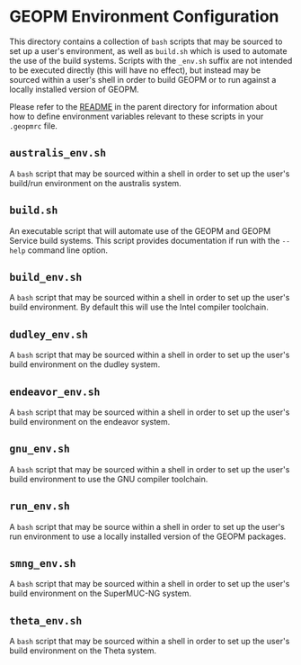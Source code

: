GEOPM Environment Configuration
===============================

This directory contains a collection of `bash` scripts that may be sourced to
set up a user's environment, as well as `build.sh` which is used to automate
the use of the build systems. Scripts with the `_env.sh` suffix are not
intended to be executed directly (this will have no effect), but instead may be
sourced within a user's shell in order to build GEOPM or to run against a
locally installed version of GEOPM.

Please refer to the [README](../README.md) in the parent directory for
information about how to define environment variables relevant to these
scripts in your `.geopmrc` file.


`australis_env.sh`
------------------

A `bash` script that may be sourced within a shell in order to set up
the user's build/run environment on the australis system.


`build.sh`
----------

An executable script that will automate use of the GEOPM and GEOPM Service
build systems.  This script provides documentation if run with the `--help`
command line option.


`build_env.sh`
--------------

A `bash` script that may be sourced within a shell in order to set up
the user's build environment.  By default this will use the Intel
compiler toolchain.


`dudley_env.sh`
---------------

A `bash` script that may be sourced within a shell in order to set up
the user's build environment on the dudley system.


`endeavor_env.sh`
-----------------

A `bash` script that may be sourced within a shell in order to set up
the user's build environment on the endeavor system.


`gnu_env.sh`
----------

A `bash` script that may be sourced within a shell in order to set up
the user's build environment to use the GNU compiler toolchain.


`run_env.sh`
----------

A `bash` script that may be source within a shell in order to set up the
user's run environment to use a locally installed version of the GEOPM
packages.


`smng_env.sh`
-----------

A `bash` script that may be sourced within a shell in order to set up
the user's build environment on the SuperMUC-NG system.


`theta_env.sh`
------------

A `bash` script that may be sourced within a shell in order to set up
the user's build environment on the Theta system.
